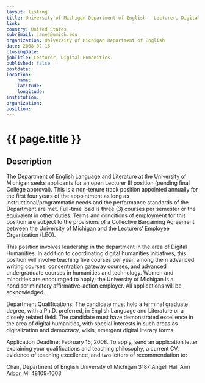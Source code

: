 ```yaml
---
layout: listing
title: University of Michigan Department of English - Lecturer, Digital Humanities
link:
country: United States
subrEmail: janej@umich.edu
organization: University of Michigan Department of English 
date: 2008-02-16
closingDate: 
jobTitle: Lecturer, Digital Humanities
published: false
postdate:
location:
	name: 
	latitude: 
	longitude: 
institution: 
organization: 
position: 
--- 
```



# {{ page.title }}

## Description



<p>The Department of English Language and Literature at the University of Michigan seeks applicants for an open Lecturer III position (pending final College approval).  This is a non-tenure track position appointed annually for the first four years of the appointment as long as instructional/programmatic needs and the performance standards of the Department are met.  Full-time load is three (3) courses per semester or the equivalent in other duties.  Terms and conditions of employment for this position are subject to the provisions of a Collective Bargaining Agreement between the University of Michigan and the Lecturers’ Employee Organization (LEO).

This position involves leadership in the department in the area of Digital Humanities. In addition to coordinating digital humanities initiatives, this position will involve teaching five courses per year, among them advanced writing courses, concentration gateway courses, and advanced undergraduate courses in humanities and technology. Women and minorities are encouraged to apply; the University of Michigan is a nondiscriminatory affirmative-action employer.  All applications will be acknowledged.

Department Qualifications:  The candidate must hold a terminal graduate degree, with a Ph.D. preferred, in English Language and Literature or a closely related field.  The candidate must have demonstrated excellence in the area of digital humanities, with special interests in such areas as digitalization and democracy, wikis, emergent digital literary forms.  

Application Deadline:    February 15, 2008.  To apply, send an application letter explaining your qualifications and teaching philosophy, a current CV, evidence of teaching excellence, and two letters of recommendation to:

Chair, Department of English
University of Michigan
3187 Angell Hall
Ann Arbor, MI  48109-1003

</p>

